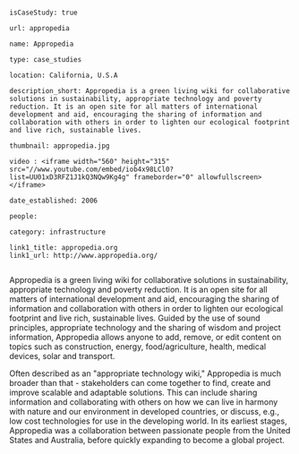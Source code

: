```

isCaseStudy: true

url: appropedia

name: Appropedia 

type: case_studies

location: California, U.S.A

description_short: Appropedia is a green living wiki for collaborative solutions in sustainability, appropriate technology and poverty reduction. It is an open site for all matters of international development and aid, encouraging the sharing of information and collaboration with others in order to lighten our ecological footprint and live rich, sustainable lives.

thumbnail: appropedia.jpg

video : <iframe width="560" height="315" src="//www.youtube.com/embed/iob4x98LCl0?list=UU01xD3RFZ1J1kQ3NQw9Kg4g" frameborder="0" allowfullscreen></iframe>

date_established: 2006

people: 

category: infrastructure

link1_title: appropedia.org
link1_url: http://www.appropedia.org/


```
Appropedia is a green living wiki for collaborative solutions in sustainability, appropriate technology and poverty reduction. It is an open site for all matters of international development and aid, encouraging the sharing of information and collaboration with others in order to lighten our ecological footprint and live rich, sustainable lives. Guided by the use of sound principles, appropriate technology and the sharing of wisdom and project information, Appropedia allows anyone to add, remove, or edit content on topics such as construction, energy, food/agriculture, health, medical devices, solar and transport.

Often described as an "appropriate technology wiki," Appropedia is much broader than that - stakeholders can come together to find, create and improve scalable and adaptable solutions. This can include sharing information and collaborating with others on how we can live in harmony with nature and our environment in developed countries, or discuss, e.g., low cost technologies for use in the developing world. In its earliest stages, Appropedia was a collaboration between passionate people from the United States and Australia, before quickly expanding to become a global project. 
